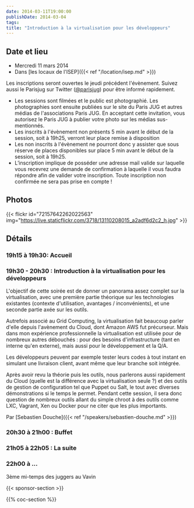```yaml
---
date: 2014-03-11T19:00:00
publishDate: 2014-03-04
tags:
title: "Introduction à la virtualisation pour les développeurs"
---
```


## Date et lieu

- Mercredi 11 mars 2014
- Dans [les locaux de l'ISEP]({{< ref "/location/isep.md" >}})

Les inscriptions seront ouvertes le jeudi précédent l'évènement. Suivez aussi le Parisjug sur Twitter ([@parisjug](https://twitter.com/parisjug)) pour être informé rapidement.
- Les sessions sont filmées et le public est photographié. Les photographies sont ensuite publiées sur le site du Paris JUG et autres médias de l'associations Paris JUG. En acceptant cette invitation, vous autorisez le Paris JUG à publier votre photo sur les médias sus-mentionnés.
- Les inscrits à l'évènement non présents 5 min avant le début de la session, soit à 19h25, verront leur place remise à disposition
- Les non inscrits à l'évènement ne pourront donc y assister que sous réserve de places disponibles sur place 5 min avant le début de la session, soit à 19h25.
- L’inscription implique de posséder une adresse mail valide sur laquelle vous recevrez une demande de confirmation à laquelle il vous faudra répondre afin de valider votre inscription. Toute inscription non confirmée ne sera pas prise en compte !

## Photos

{{< flickr id="72157642262022563" img="https://live.staticflickr.com/3718/13110208015_a2adf6d2c2_h.jpg" >}}

## Détails

### 19h15 à 19h30: Accueil

### 19h30 - 20h30 : Introduction à la virtualisation pour les développeurs

L'objectif de cette soirée est de donner un panorama assez complet sur la virtualisation, avec une première partie théorique sur les technologies existantes (contexte d'utilisation, avantages / inconvénients), et une seconde partie axée sur les outils.

Autrefois associé au Grid Computing, la virtualisation fait beaucoup parler d'elle depuis l'avènement du Cloud, dont Amazon AWS fut précurseur. Mais dans mon expérience professionnelle la virtualisation est utilisée pour de nombreux autres débouchés : pour des besoins d'infrastructure (tant en interne qu'en externe), mais aussi pour le développement et la Q/A.

Les développeurs peuvent par exemple tester leurs codes à tout instant en simulant une livraison client, avant même que leur branche soit intégrée.

Après avoir revu la théorie puis les outils, nous parlerons aussi rapidement du Cloud (quelle est la différence avec la virtualisation seule ?) et des outils de gestion de configuration tel que Puppet ou Salt, le tout avec diverses démonstrations si le temps le permet. Pendant cette session, il sera donc question de nombreux outils allant du simple chroot à des outils comme LXC, Vagrant, Xen ou Docker pour ne citer que les plus importants.

Par [Sebastien Douche]({{< ref "/speakers/sebastien-douche.md" >}})

### 20h30 à 21h00 : Buffet

### 21h05 à 22h05 : La suite

### 22h00 à ...

3ème mi-temps des juggers au Vavin

{{< sponsor-section >}}

{{% coc-section %}}
